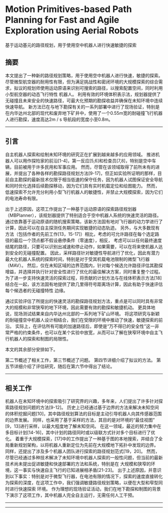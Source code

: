 # Motion Primitives-based Path Planning for Fast and Agile Exploration using Aerial Robots

基于运动基元的路径规划，用于使用空中机器人进行快速敏捷的探索


## 摘要

本文提出了一种新的路径规划策略，用于使用空中机器人进行快速，敏捷的探索。 尽管微型航空器的耐用性有限，但为满足挑战性和密闭环境的大规模探索的综合需求，拟议的规划师使用运动原语来识别可搜索的路径，以搜索配置空间，同时利用小型航空器的动态飞行特性 机器人。 利用有效的环境体积表示法，规划器提供了无碰撞且未来安全的快速路径，可最大化预期的勘探收益并确保在未知环境中连续快速导航。 新方法已在与地下勘探有关的一系列部署中进行了现场验证，特别是在内华达州北部的现代和废弃地下矿井中，使用了一个0.55m宽的耐碰撞飞行机器人进行勘探，速度高达2m / s 导航段的宽度小至0.8m。

---

## 引言

自主机器人探索和绘制未知环境的研究正在扩展到越来越多的应用领域。 推进机器人可以用作探险家的前沿[1-4]，第一反应[5,6]和检查员[7,8]，特别是空中车辆，目前被用于许多民用和军事应用。 然而，尽管在该领域取得了前所未有的进展，并提出了各种各样的勘探路径规划方法[9-17]，但正如实验所证明的那样，目前自主勘探的最新技术仅限于相当低速的保守任务，因为机器人试图保证安全导航和同时优化选择后续勘探移动，因为它们具有实时机载定位和绘图能力。 然而，低速探索不允许充分利用小型飞行机器人的敏捷性，并禁止大规模探索，因为它们的电池寿命有限。

出于上述原因，这项工作提出了一种基于运动原语的探索路径规划器（MBPlanner），该规划器提供了特别适合于空中机器人系统的快速灵活的路径。 通过依靠基于运动原语的随机搜索策略，该新方法固有地对飞行器的动力学进行了计算，因此可以在自主探测任务期间实现敏捷的动态轨迹。 另外，与大多数现有方法（包括作者的先前工作[13，15-17]）相比，考虑的可允许路径在每个选定路径的最后一个顶点都不假设悬停条件（零速度），相反， 考虑可以以任何最终速度结尾的路径，只要可以识别出减速和停止动作，如果需要，可以在将来使机器人达到安全的无碰撞配置。 因此，采样路径针对敏捷性导航进行了优化，因此有潜力最大化机器人系统的探索时间，特别是对于受其机载电池限制的微型飞行器（MAV）。 然后，仅在未知区域的边界范围内，针对每个候选允许路径评估其勘探增益，并选择并执行针对安全性进行了优化的最佳解决方案，同时重复整个过程。 为了进一步支持快速灵活的探索过程，将贡献的计划方法与在线体积表示方法[18]结合在一起，该方法固有地提供了欧几里得符号距离场计算，因此有助于快速评估每个候选者的无碰撞特性 边缘。

通过实验评估了所提出的快速灵活的勘探路径规划方法，重点是可以同时具有非常大的规模和非常狭窄的地下环境，因此需要有效的勘探和敏捷机动。 更具体地说，现场测试结果来自内华达州北部的一系列地下矿山环境。 将这项研究与新颖的耐碰撞空中机器人设计相结合，我们在受限的环境中推动了快速，敏捷探索的前沿。 实际上，在评估所有可能的加速路径后，即使是“万不得已的安全性”这一非常严格的约束条件，也可以在某个实验中放宽，从而可以了解在狭窄环境中自主飞行机器人的探索和制图的局限性。


本文的其余部分安排如下。


第二节概述了相关工作，第三节概述了问题。 第四节详细介绍了拟议的方法。 第五节详细介绍了评估研究，随后在第六节中得出了结论。

---

## 相关工作

机器人在未知环境中的探索吸引了研究界的兴趣，多年来，人们提出了许多针对探索路径规划问题的方法[9-12]。 历史上已经通过基于边界的方法来解决未知空间的体积挖掘问题[10]，其中路径规划算法的目标是主动引导机器人向其传感器范围的边界发展。 同样，也采用了基于采样的方法，其目的是对环境的“最佳视图” [9，13]进行采样，以最大程度地了解未知空间。 在这一领域，最近的努力集中在多目标计划[14-16]，其中计划的路径同时或以级联方式针对多个目标进行了优化。 着重于大规模探索，[17]中的工作提出了一种基于图的本地搜索，并结合了全局重新规划架构，以将机器人重新定位为先前在大规模地下拓扑中发现的边界。 同样，还提出了涉及多个机器人团队进行探索的路径规划范式[19，20]。 然而，尽管已经通过多种技术解决了未知环境中机器人探索的一般性问题，但当前的最新技术尚未提出促进敏捷和快速部署的方法和系统，特别是在 大规模和狭窄的环境，这一事实与快速自主飞行的已知进展相矛盾[21-23]。 出于上述原因，并意识到以下事实：特别是对于微型飞行器，在电池有限的情况下，探索的速度直接转化为探索的深度，在这项工作中，我们强调敏捷路径规划策略，以便在大型和窄型同时进行快速探索 环境。 作为理想的现场验证活动，我们在地下勘探和制图的背景下演示了这项工作，其中机器人完全自主运行，无需任何人工干预。


---





---